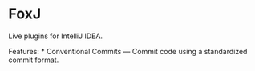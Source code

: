 # FoxJ

Live plugins for IntelliJ IDEA.

Features:
    * Conventional Commits — Commit code using a standardized commit format.